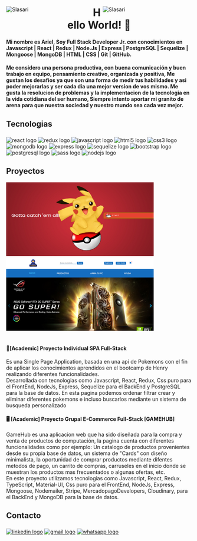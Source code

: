 #
<img src="https://github-readme-stats.vercel.app/api?username=Slasari&show_icons=true&theme=yeblu" alt="Slasari" align="left" width='45.5%'/>
<img src= "https://github-readme-streak-stats.herokuapp.com/?user=Slasari" alt="Slasari" align="right" width='48%'>


<h1 align="center">Hello World! 🤖</h1>


<h4> Mi nombre es Ariel, Soy Full Stack Developer Jr. con conocimientos en Javascript | React | Redux | Node.Js | Express | PostgreSQL | Sequelize | Mongoose | MongoDB | HTML | CSS | Git | GitHub. </h4>
<h4>Me considero una persona productiva, con buena comunicación y buen trabajo en equipo, pensamiento creativo, organizada y positiva, Me gustan los desafios ya que son una forma de medir tus habilidades y asi poder mejorarlas y ser cada dia una mejor version de vos mismo. Me gusta la resolucion de problemas y la implementacion de la tecnologia en la vida cotidiana del ser humano, Siempre intento aportar mi granito de arena para que nuestra sociedad y nuestro mundo sea cada vez mejor.</h4>

###

<h2 align="left">Tecnologias</h2>

###

<div align="left">
  <img src="https://cdn.jsdelivr.net/gh/devicons/devicon/icons/react/react-original.svg" height="40" width="52" alt="react logo"  />
  <img src="https://cdn.jsdelivr.net/gh/devicons/devicon/icons/redux/redux-original.svg" height="40" width="52" alt="redux logo"  />
  <img src="https://cdn.jsdelivr.net/gh/devicons/devicon/icons/javascript/javascript-original.svg" height="40" width="52" alt="javascript logo"  />
  <img src="https://cdn.jsdelivr.net/gh/devicons/devicon/icons/html5/html5-original.svg" height="40" width="52" alt="html5 logo"  />
  <img src="https://cdn.jsdelivr.net/gh/devicons/devicon/icons/css3/css3-original.svg" height="40" width="52" alt="css3 logo"  />
  <img src="https://cdn.jsdelivr.net/gh/devicons/devicon/icons/mongodb/mongodb-original.svg" height="40" width="52" alt="mongodb logo"  />
  <img src="https://cdn.jsdelivr.net/gh/devicons/devicon/icons/express/express-original.svg" height="40" width="52" alt="express logo"  />
  <img src="https://cdn.jsdelivr.net/gh/devicons/devicon/icons/sequelize/sequelize-original.svg" height="40" width="52" alt="sequelize logo"  />
  <img src="https://cdn.jsdelivr.net/gh/devicons/devicon/icons/bootstrap/bootstrap-original.svg" height="40" width="52" alt="bootstrap logo"  />
  <img src="https://cdn.jsdelivr.net/gh/devicons/devicon/icons/postgresql/postgresql-original.svg" height="40" width="52" alt="postgresql logo"  />
  <img src="https://cdn.jsdelivr.net/gh/devicons/devicon/icons/sass/sass-original.svg" height="40" width="52" alt="sass logo"  />
  <img src="https://cdn.jsdelivr.net/gh/devicons/devicon/icons/nodejs/nodejs-original.svg" height="40" width="52" alt="nodejs logo"  />
</div>

###

###

<h2 align="left">Proyectos</h2>
<div align="left">
    <a href="https://henry-pi-pokemon-theta.vercel.app/" rel="noopener noreferrer" target="_blank"><img src=https://github.com/Slasari/Slasari/blob/main/c66c3d92-e5f7-473d-9d99-d813096665a2.png alt="background" width="400px" height="200px"/></a>
    <a href="https://gamehub-chi.vercel.app/" rel="noopener noreferrer" target="_blank"><img src=https://github.com/Tdibacco17/Tdibacco17/blob/main/ecommerce.jpg alt="background" width="400px" height="200px"/></a></br></br>
  <h4>🔴[Academic] Proyecto Individual SPA Full-Stack</h4>
  <p>Es una Single Page Application, basada en una api de Pokemons con el fin de aplicar los conocimientos aprendidos en el bootcamp de Henry realizando diferentes funcionalidades.</br>
  Desarrollada con tecnologias como Javascript, React, Redux, Css puro para el FrontEnd, NodeJs, Express, Sequelize para el BackEnd y PostgreSQL para la base de datos. En esta pagina podemos ordenar filtrar crear y eliminar diferentes pokemons e incluso buscarlos mediante un sistema de busqueda personalizado</p>
  <h4>🖥️ [Academic] Proyecto Grupal E-Commerce Full-Stack  [GAMEHUB]</h4>
  <p>GameHub es una aplicacion web que ha sido diseñada para la compra y venta de productos de computación, la pagina cuenta con diferentes funcionalidades como por ejemplo: Un catalogo de productos provenientes desde su propia base de datos, un sistema de "Cards" con diseño minimalista, la oportunidad de comprar productos mediante difentes metodos de pago, un carrito de compras, carruseles en el inicio donde se muestran los productos mas frecuentados o algunas ofertas, etc.</br>
En este proyecto utilizamos tecnologias como Javascript, React, Redux, TypeScript, Material-UI, Css puro para el FrontEnd, NodeJs, Express, Mongoose, Nodemailer, Stripe, MercadopagoDevelopers, Cloudinary,  para el BackEnd y MongoDB para la base de datos.</p>
</div>

###

<h2 align="left">Contacto</h2>

###

<div align="left">
  <a href="http://www.linkedin.com/in/ariel-salcito-290088249/" rel="noopener noreferrer" target="_blank"><img src="https://raw.githubusercontent.com/maurodesouza/profile-readme-generator/master/src/assets/icons/social/linkedin/default.svg" width="52" height="40" alt="linkedin logo"  /></a>
   <a href="mailto:ariel_salcito@live.com" rel="noopener noreferrer" target="_blank"><img src="https://raw.githubusercontent.com/maurodesouza/profile-readme-generator/master/src/assets/icons/social/gmail/default.svg" width="52" height="40" alt="gmail logo"  /></a>
  <a href="https://wa.me/541169303301" rel="noopener noreferrer" target="_blank"><img src="https://raw.githubusercontent.com/maurodesouza/profile-readme-generator/master/src/assets/icons/social/whatsapp/default.svg" width="52" height="40" alt="whatsapp logo"  /></a>
</div>
</br>


###
